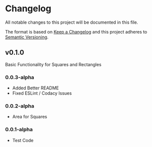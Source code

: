 # Changelog
All notable changes to this project will be documented in this file.

The format is based on [Keep a Changelog](http://keepachangelog.com/en/1.0.0/)
and this project adheres to [Semantic Versioning](http://semver.org/spec/v2.0.0.html).

## v0.1.0
Basic Functionality for Squares and Rectangles

### 0.0.3-alpha
- Added Better README
- Fixed ESLint / Codacy Issues

### 0.0.2-alpha
- Area for Squares

### 0.0.1-alpha
- Test Code